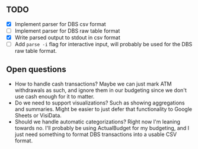 ## TODO

- [x] Implement parser for DBS csv format
- [ ] Implement parser for DBS raw table format
- [x] Write parsed output to stdout in csv format
- [ ] Add `parse -i` flag for interactive input, will probably be used for the
  DBS raw table format.

## Open questions

- How to handle cash transactions? Maybe we can just mark ATM withdrawals as
  such, and ignore them in our budgeting since we don't use cash enough for it
  to matter.
- Do we need to support visualizations? Such as showing aggregations and
  summaries. Might be easier to just defer that functionality to Google Sheets
  or VisiData.
- Should we handle automatic categorizations? Right now I'm leaning towards no.
  I'll probably be using ActualBudget for my budgeting, and I just need
  something to format DBS transactions into a usable CSV format.
